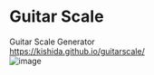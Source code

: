 # Guitar Scale
Guitar Scale Generator  
https://kishida.github.io/guitarscale/  
![image](https://user-images.githubusercontent.com/1178746/218290590-cfe17f7d-037c-47e8-a979-3fce73eadae0.png)

